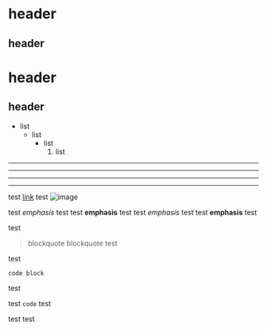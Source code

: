 # header

## header

header
======

header
------

* list
  + list
    - list
      1. list

***
---
* * *
- - -

test [link](link)
test ![image](image)

test *emphasis* test
test **emphasis** test
test _emphasis_ test
test __emphasis__ test

test
> blockquote
  > blockquote
test

test
```
code block
```
test

test `code` test

test <html></html> test

<!--comment-->
